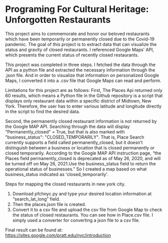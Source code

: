 # Programing For Cultural Heritage: Unforgotten Restaurants

This project aims to commemorate and honor our beloved restaurants which have been temporarily or permanently closed due to the Covid-19 pandemic. The goal of this project is to extract data that can visualize the status and gravity of closed restaurants. I referenced Google Maps’ API, which presents the current status of recently closed restaurants. 

This project was completed in three steps. I fetched the data through the API as a python file and extracted the necessary information through the .json file. And in order to visualize that information on personalized Google Maps, I converted it into a .csv file that Google Maps can read and perform. 

Limitations for this project are as follows:
First, The Places Api returned only 60 results, which means a Python file in the Github repository is a script that displays only restaurant data within a specific district of Midtown, New York. Therefore, the user has to enter various latitude and longitude directly in the script to find the desired data. 

Second, the permanently closed restaurant information is not returned by the Google MAP API. Searching through the data will display "Permanently_closed" = True, but that is also marked with "business_status": "CLOSED_TEMPORARILY". That is, Place Search currently supports a field called permanently_closed, but it doesn’t distinguish between a business or location that is closed permanently or closed temporarily. According to the Google MAP API instruction page,  “the Places field permanently_closed is deprecated as of May 26, 2020, and will be turned off on May 26, 2021.Use the business_status field to return the operational status of businesses.” So I created a map based on what business_status indicated as 'closed_temporarily'.

Steps for mapping the closed restaurants in new york city.

1. Download pfchnyc.py and type your desired location information at “search_lat_long” field.
2. Then the places.json file is created. 
3. Convert it to a csv file and upload the csv file from Google Map to check the status of closed restaurants. You can see how in Place.csv file. I simply used a converter for converting a json file to a csv file. 

Final result can be found at: https://sites.google.com/pratt.edu/nyc/introduction
